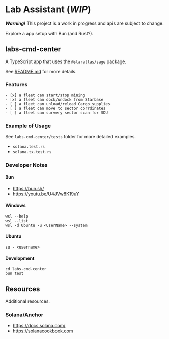 # Lab Assistant (*WIP*)

**_Warning!_** This project is a work in progress and apis are subject to change. 

Explore a app setup with Bun (and Rust?).

## labs-cmd-center

A TypeScript app that uses the `@staratlas/sage` package.

See [README.md](labs-cmd-center/README.md) for more details.

### Features

```
- [x] a fleet can start/stop mining
- [x] a fleet can dock/undock from Starbase
- [ ] a fleet can unload/reload Cargo supplies
- [ ] a fleet can move to sector corrdinates
- [ ] a fleet can survery sector scan for SDU
```

### Example of Usage

See `labs-cmd-center/tests` folder for more detailed examples.

* `solana.test.rs`
* `solana.tx.test.rs`

### Developer Notes

#### Bun

* https://bun.sh/
* https://youtu.be/U4JVw8K19uY

#### Windows

```
wsl --help
wsl --list
wsl -d Ubuntu -u <UserName> --system
```

#### Ubuntu

```
su - <username>
```

#### Development

```
cd labs-cmd-center
bun test
```

## Resources

Additional resources.

### Solana/Anchor

* https://docs.solana.com/
* https://solanacookbook.com
